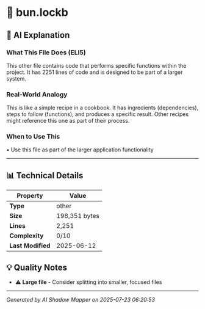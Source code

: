 # 📄 bun.lockb

## 🤖 AI Explanation

### What This File Does (ELI5)
This other file contains code that performs specific functions within the project. It has 2251 lines of code and is designed to be part of a larger system.

### Real-World Analogy
This is like a simple recipe in a cookbook. It has ingredients (dependencies), steps to follow (functions), and produces a specific result. Other recipes might reference this one as part of their process.

### When to Use This
• Use this file as part of the larger application functionality

---

## 📊 Technical Details

| Property | Value |
|----------|-------|
| **Type** | other |
| **Size** | 198,351 bytes |
| **Lines** | 2,251 |
| **Complexity** | 0/10 |
| **Last Modified** | 2025-06-12 |

## 💡 Quality Notes

- ⚠️ **Large file** - Consider splitting into smaller, focused files

---
*Generated by AI Shadow Mapper on 2025-07-23 06:20:53*